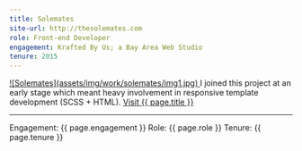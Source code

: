 ```yaml
---
title: Solemates
site-url: http://thesolemates.com
role: Front-end Developer
engagement: Krafted By Us; a Bay Area Web Studio
tenure: 2015
---
```



<a href="{{ page.site-url }}" title="Visit {{ page.title }}" target="_blank">
  ![Solemates](assets/img/work/solemates/img1.jpg)
</a> 
I joined this project at an early stage which meant heavy involvement in responsive template development (SCSS + HTML).  
<a href="{{ page.site-url }}" title="Visit {{ page.title }}" target="_blank">Visit {{ page.title }}</a>
<hr/>
Engagement: {{ page.engagement }}  
Role: {{ page.role }}  
Tenure: {{ page.tenure }}